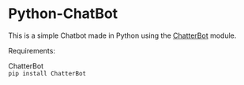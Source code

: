 # Python-ChatBot

This is a simple Chatbot made in Python using the [ChatterBot](https://pypi.org/project/ChatterBot/) module. 

Requirements:

ChatterBot  
```pip install ChatterBot```
